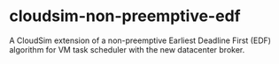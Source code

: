 # cloudsim-non-preemptive-edf
A CloudSim extension of a non-preemptive Earliest Deadline First (EDF) algorithm for VM task scheduler with the new datacenter broker.
